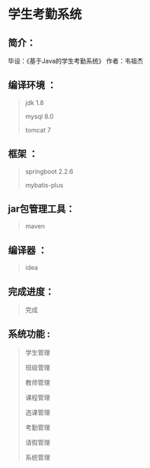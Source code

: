 # 学生考勤系统

## 简介：

毕设：《基于Java的学生考勤系统》
作者：韦祖杰

## 编译环境 ：

>jdk 1.8 
>
>mysql 8.0
>
>tomcat 7

## 框架 ：

>springboot 2.2.6
>
>mybatis-plus

## jar包管理工具：

> maven

## 编译器 ：

>idea

## 完成进度：

> 完成

## 系统功能 :

> 学生管理
>
> 班级管理
>
> 教师管理
>
> 课程管理
>
> 选课管理
>
> 考勤管理
>
> 请假管理
>
> 系统管理
